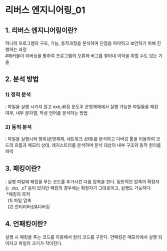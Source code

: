 <html>
<head>
<title># reversing_01</title>
</head>
<body>
<h1>리버스 엔지니어링_01</h1>
<h2>1. 리버스 엔지니어링이란?</h2>
하나의 프로그램의 구조, 기능, 동작과정을 분석하여 단점을 파악하고 보안하기 위해 진행하는 과정<br>
&#35;해커들이 리버싱을 통하여 프로그램의 오류와 버그를 찾아내 이익을 취할 수도 있는 기술

<h2>2. 분석 방법</h2>
<h3>1) 정적 분석</h3>
: 파일을 실행 시키지 않고 exe,dll등 운도우 운영체제에서 실행 가능한 파일들을 패킹 여부, 내부 문자열, 작성 언어를 분석하는 방법
<h3>2) 동적 분석</h3>
: 파일을 실행시켜 행위(운영체제, 네트워크 상태)를 분석하고 디버깅 툴을 이용하여 코드의 흐름과 메모리 상태, 레지스트리를 분석하며 분석 대상의 내부 구조와 동작 원리를 파악

<h2>3. 패킹이란?</h2>
: 실행 파일에 패킹을 푸는 코드를 추가시킨 다음 압축을 한다. 일반적인 압축의 확장자는 .zip, .z7 등이 있지만 패킹의 경우에는 확장자가 그대로이고, 실행도 가능하다.<br>
&nbsp;&#42;패킹의 목적<br>
&nbsp;&nbsp;(1) 파일 압축<br>
&nbsp;&nbsp;(2) 안티리버싱&디버깅
 
 <h2>4. 언패킹이란?</h2>
  실행 시 패킹을 푸는 코드를 이용해서 원리 코드를 구한다. 언패킹은 메모리에서 실행 되어지고 파일의 크기가 작아진다.
</body>
</html>
